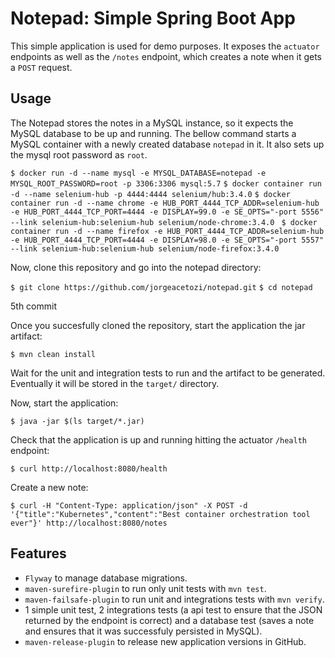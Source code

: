# Notepad: Simple Spring Boot App

This simple application is used for demo purposes. It exposes the `actuator` endpoints as well as the `/notes` endpoint, which creates a note when it gets a `POST` request.

## Usage

The Notepad stores the notes in a MySQL instance, so it expects the MySQL database to be up and running. The bellow command starts a MySQL container with a newly created database `notepad` in it. It also sets up the mysql root password as `root`.

`$ docker run -d --name mysql -e MYSQL_DATABASE=notepad -e MYSQL_ROOT_PASSWORD=root -p 3306:3306 mysql:5.7`
`$ docker container run -d --name selenium-hub -p 4444:4444 selenium/hub:3.4.0`
`$ docker container run -d --name chrome -e HUB_PORT_4444_TCP_ADDR=selenium-hub -e HUB_PORT_4444_TCP_PORT=4444 -e DISPLAY=99.0 -e SE_OPTS="-port 5556" --link selenium-hub:selenium-hub selenium/node-chrome:3.4.0 `
`$ docker container run -d --name firefox -e HUB_PORT_4444_TCP_ADDR=selenium-hub -e HUB_PORT_4444_TCP_PORT=4444 -e DISPLAY=98.0 -e SE_OPTS="-port 5557" --link selenium-hub:selenium-hub selenium/node-firefox:3.4.0 `

Now, clone this repository and go into the notepad directory:

`$ git clone https://github.com/jorgeacetozi/notepad.git`
`$ cd notepad`

5th commit

Once you succesfully cloned the repository, start the application the jar artifact:

`$ mvn clean install`

Wait for the unit and integration tests to run and the artifact to be generated. Eventually it will be stored in the `target/` directory.

Now, start the application:

`$ java -jar $(ls target/*.jar)`

Check that the application is up and running hitting the actuator `/health` endpoint:

`$ curl http://localhost:8080/health`

Create a new note:

`$ curl -H "Content-Type: application/json" -X POST -d '{"title":"Kubernetes","content":"Best container orchestration tool ever"}' http://localhost:8080/notes`

## Features

- `Flyway` to manage database migrations.
- `maven-surefire-plugin` to run only unit tests with `mvn test`.
- `maven-failsafe-plugin` to run unit and integrations tests with `mvn verify`.
- 1 simple unit test, 2 integrations tests (a api test to ensure that the JSON returned by the endpoint is correct) and a database test (saves a note and ensures that it was successfuly persisted in MySQL).
- `maven-release-plugin` to release new application versions in GitHub.
